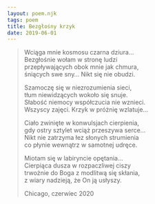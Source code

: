 ```yaml
---
layout: poem.njk
tags: poem
title: Bezgłośny krzyk
date: 2019-06-01
---
```


> Wciąga mnie kosmosu czarna dziura…  
> Bezgłośnie wołam w stronę ludzi  
> przepływających obok mnie jak chmura,  
> śniących swe sny… Nikt się nie obudzi.  
> 
> Szamoczę się w niezrozumienia sieci,  
> tłum niewidzących wokoło się snuje.  
> Słabość niemocy współczucia nie wznieci.  
> Wszyscy zajęci. Krzyk w próżnię wzlatuje…  
> 
> Ciało zwinięte w konwulsjach cierpienia,  
> gdy ostry sztylet wciąż przeszywa serce…  
> Nikt nie zatrzyma łez słonych strumienia  
> co płynie wewnątrz w samotnej udręce.  
> 
> Miotam się w labiryncie opętania…  
> Cierpiąca dusza w rozpaczliwej ciszy  
> trwożnie do Boga z modlitwą się skłania,  
> z wiary nadzieją, że On ją usłyszy.  
> 
> Chicago, czerwiec 2020